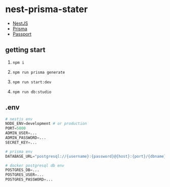 # nest-prisma-stater

- [NestJS](https://docs.nestjs.com/)
- [Prisma](https://www.prisma.io/docs/concepts/components/prisma-schema/data-model)
- [Passport](https://www.passportjs.org/)

## getting start

1. `npm i`

2. `npm run prisma generate`

3. `npm run start:dev`

4. `npm run db:studio`

## .env

```python
# nestjs env
NODE_ENV=development # or production
PORT=5000
ADMIN_USER=...
ADMIN_PASSWORD=...
SECRET_KEY=...

# prisma env
DATABASE_URL="postgresql://{username}:{password}@{host}:{port}/{dbname}?schema=public"

# docker postgresql db env
POSTGRES_DB=...
POSTGRES_USER=...
POSTGRES_PASSWORD=...
```
